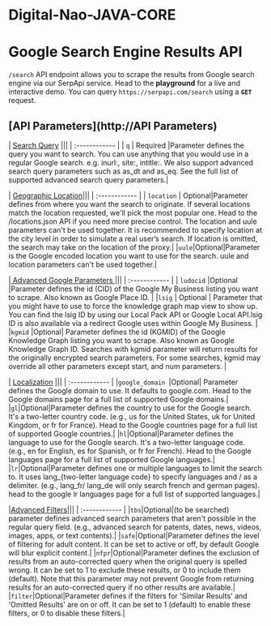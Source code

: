 # Digital-Nao-JAVA-CORE
# Google Search Engine Results API

`/search` API endpoint allows you to scrape the results from Google search engine via our SerpApi service. Head to the **playground** for a live and interactive demo. You can query `https://serpapi.com/search` using a **`GET`** request.

## [API Parameters](http://API Parameters)


| [Search Query](https://serpapi.com/search-api#api-parameters-search-query "Search Query") |||
| :------------ |
| `q` | Required |Parameter defines the query you want to search. You can use anything that you would use in a regular Google search. e.g. inurl:, site:, intitle:. We also support advanced search query parameters such as as_dt and as_eq. See the full list of supported advanced search query parameters.|


| [Geographic Location](http://https://serpapi.com/search-api#api-parameters-advanced-google-parameters "Geographic Location")|||
| :------------ |
| `location` | Optional|Parameter defines from where you want the search to originate. If several locations match the location requested, we'll pick the most popular one. Head to the /locations.json API if you need more precise control. The location and uule parameters can't be used together. It is recommended to specify location at the city level in order to simulate a real user’s search. If location is omitted, the search may take on the location of the proxy.|
|`uule`|Optional|Parameter is the Google encoded location you want to use for the search. uule and location parameters can't be used together.|

|[ Advanced Google Parameters  ](https://serpapi.com/search-api#api-parameters-advanced-google-parameters " Advanced Google Parameters  ")|||
| :------------ |
| `ludocid`  |Optional |Parameter defines the id (CID) of the Google My Business listing you want to scrape. Also known as Google Place ID.   |
|`lsig`   | Optional  | Parameter that you might have to use to force the knowledge graph map view to show up. You can find the lsig ID by using our Local Pack API or Google Local API.lsig ID is also available via a redirect Google uses within Google My Business. |
|`kgmid`   |Optional| Parameter defines the id (KGMID) of the Google Knowledge Graph listing you want to scrape. Also known as Google Knowledge Graph ID. Searches with kgmid parameter will return results for the originally encrypted search parameters. For some searches, kgmid may override all other parameters except start, and num parameters. |

| [Localization](https://serpapi.com/search-api#api-parameters-localization "Localization") |||
| :------------ |
|`google_domain `|Optional| Parameter defines the Google domain to use. It defaults to google.com. Head to the Google domains page for a full list of supported Google domains.|
|`gl`|Optional|Parameter defines the country to use for the Google search. It's a two-letter country code. (e.g., us for the United States, uk for United Kingdom, or fr for France). Head to the Google countries page for a full list of supported Google countries.|
|`hl`|Optional|Parameter defines the language to use for the Google search. It's a two-letter language code. (e.g., en for English, es for Spanish, or fr for French). Head to the Google languages page for a full list of supported Google languages.|
|`lr`|Optional|Parameter defines one or multiple languages to limit the search to. It uses lang_{two-letter language code} to specify languages and / as a delimiter. (e.g., lang_fr/ lang_de will only search french and german pages). head to the google lr languages page for a full list of supported languages.|

|[Advanced Filters](https://serpapi.com/search-api#api-parameters-advanced-filters "Advanced Filters")|||
| :------------ |
|`tbs`|Optional|(to be searched) parameter defines advanced search parameters that aren't possible in the regular query field. (e.g., advanced search for patents, dates, news, videos, images, apps, or text contents).|
|`safe`|Optional|Parameter defines the level of filtering for adult content. It can be set to active or off, by default Google will blur explicit content.|
|`nfpr`|Optional|Parameter defines the exclusion of results from an auto-corrected query when the original query is spelled wrong. It can be set to 1 to exclude these results, or 0 to include them (default). Note that this parameter may not prevent Google from returning results for an auto-corrected query if no other results are available.|
|`filter`|Optional|Parameter defines if the filters for 'Similar Results' and 'Omitted Results' are on or off. It can be set to 1 (default) to enable these filters, or 0 to disable these filters.|

